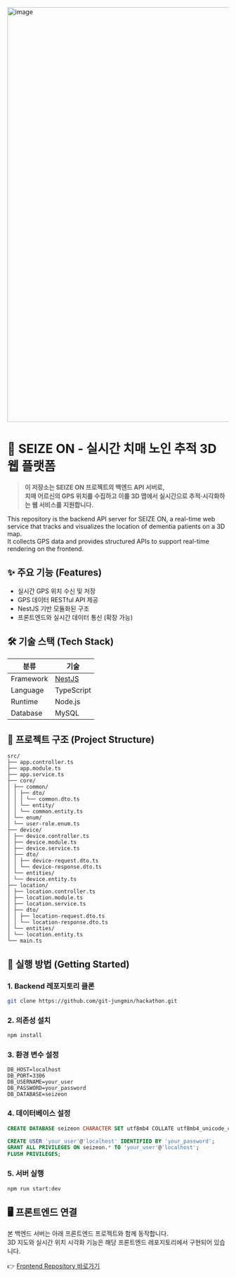 <img width="1895" height="943" alt="image" src="https://github.com/user-attachments/assets/e6615f39-0c9c-4653-9325-3faa6e209db3" />

# 📡 SEIZE ON - 실시간 치매 노인 추적 3D 웹 플랫폼

> **이 저장소는 SEIZE ON 프로젝트의 백엔드 API 서버로,** <br />
> **치매 어르신의 GPS 위치를 수집하고 이를 3D 맵에서 실시간으로 추적·시각화하는 웹 서비스를 지원합니다.**

This repository is the backend API server for SEIZE ON, a real-time web service that tracks and visualizes the location of dementia patients on a 3D map.  
It collects GPS data and provides structured APIs to support real-time rendering on the frontend.

## ✨ 주요 기능 (Features)

- 실시간 GPS 위치 수신 및 저장
- GPS 데이터 RESTful API 제공
- NestJS 기반 모듈화된 구조
- 프론트엔드와 실시간 데이터 통신 (확장 가능)

## 🛠 기술 스택 (Tech Stack)

| 분류      | 기술                          |
| --------- | ----------------------------- |
| Framework | [NestJS](https://nestjs.com/) |
| Language  | TypeScript                    |
| Runtime   | Node.js                       |
| Database  | MySQL                         |

## 📁 프로젝트 구조 (Project Structure)

```
src/
├── app.controller.ts
├── app.module.ts
├── app.service.ts
├── core/
│ ├── common/
│ │ ├── dto/
│ │ │ └── common.dto.ts
│ │ └── entity/
│ │ └── common.entity.ts
│ └── enum/
│ └── user-role.enum.ts
├── device/
│ ├── device.controller.ts
│ ├── device.module.ts
│ ├── device.service.ts
│ ├── dto/
│ │ ├── device-request.dto.ts
│ │ └── device-response.dto.ts
│ └── entities/
│ └── device.entity.ts
├── location/
│ ├── location.controller.ts
│ ├── location.module.ts
│ ├── location.service.ts
│ ├── dto/
│ │ ├── location-request.dto.ts
│ │ └── location-response.dto.ts
│ └── entities/
│ └── location.entity.ts
└── main.ts
```

## 🚀 실행 방법 (Getting Started)

### 1. Backend 레포지토리 클론

```bash
git clone https://github.com/git-jungmin/hackathon.git
```

### 2. 의존성 설치

```bash
npm install
```

### 3. 환경 변수 설정

```
DB_HOST=localhost
DB_PORT=3306
DB_USERNAME=your_user
DB_PASSWORD=your_password
DB_DATABASE=seizeon
```

### 4. 데이터베이스 설정

```sql
CREATE DATABASE seizeon CHARACTER SET utf8mb4 COLLATE utf8mb4_unicode_ci;
```

```sql
CREATE USER 'your_user'@'localhost' IDENTIFIED BY 'your_password';
GRANT ALL PRIVILEGES ON seizeon.* TO 'your_user'@'localhost';
FLUSH PRIVILEGES;
```

### 5. 서버 실행

```bash
npm run start:dev
```

## 🖥️ 프론트엔드 연결

본 백엔드 서버는 아래 프론트엔드 프로젝트와 함께 동작합니다.  
3D 지도와 실시간 위치 시각화 기능은 해당 프론트엔드 레포지토리에서 구현되어 있습니다.

👉 [Frontend Repository 바로가기](https://github.com/rlawogh1005/dxhackathon-frontend.git)
